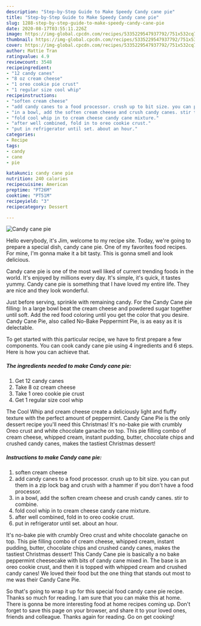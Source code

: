 ```yaml
---
description: "Step-by-Step Guide to Make Speedy Candy cane pie"
title: "Step-by-Step Guide to Make Speedy Candy cane pie"
slug: 1288-step-by-step-guide-to-make-speedy-candy-cane-pie
date: 2020-08-17T03:55:11.226Z
image: https://img-global.cpcdn.com/recipes/5335229547937792/751x532cq70/candy-cane-pie-recipe-main-photo.jpg
thumbnail: https://img-global.cpcdn.com/recipes/5335229547937792/751x532cq70/candy-cane-pie-recipe-main-photo.jpg
cover: https://img-global.cpcdn.com/recipes/5335229547937792/751x532cq70/candy-cane-pie-recipe-main-photo.jpg
author: Mattie Tran
ratingvalue: 4.9
reviewcount: 3548
recipeingredient:
- "12 candy canes"
- "8 oz cream cheese"
- "1 oreo cookie pie crust"
- "1 regular size cool whip"
recipeinstructions:
- "soften cream cheese"
- "add candy canes to a food processor. crush up to bit size. you can put them in a zip lock bag and crush with a hammer if you don&#39;t have a food processor."
- "in a bowl, add the soften cream cheese and crush candy canes. stir to combine."
- "fold cool whip in to cream cheese candy cane mixture."
- "after well combined, fold in to oreo cookie crust."
- "put in refrigerator until set. about an hour."
categories:
- Recipe
tags:
- candy
- cane
- pie

katakunci: candy cane pie 
nutrition: 240 calories
recipecuisine: American
preptime: "PT26M"
cooktime: "PT51M"
recipeyield: "3"
recipecategory: Dessert

---
```



![Candy cane pie](https://img-global.cpcdn.com/recipes/5335229547937792/751x532cq70/candy-cane-pie-recipe-main-photo.jpg)

Hello everybody, it's Jim, welcome to my recipe site. Today, we're going to prepare a special dish, candy cane pie. One of my favorites food recipes. For mine, I'm gonna make it a bit tasty. This is gonna smell and look delicious.

Candy cane pie is one of the most well liked of current trending foods in the world. It's enjoyed by millions every day. It's simple, it's quick, it tastes yummy. Candy cane pie is something that I have loved my entire life. They are nice and they look wonderful.

Just before serving, sprinkle with remaining candy. For the Candy Cane pie filling: In a large bowl beat the cream cheese and powdered sugar together until soft. Add the red food coloring until you get the color that you desire. Candy Cane Pie, also called No-Bake Peppermint Pie, is as easy as it is delectable.


To get started with this particular recipe, we have to first prepare a few components. You can cook candy cane pie using 4 ingredients and 6 steps. Here is how you can achieve that.

<!--inarticleads1-->

##### The ingredients needed to make Candy cane pie:

1. Get 12 candy canes
1. Take 8 oz cream cheese
1. Take 1 oreo cookie pie crust
1. Get 1 regular size cool whip


The Cool Whip and cream cheese create a deliciously light and fluffy texture with the perfect amount of peppermint. Candy Cane Pie is the only dessert recipe you&#39;ll need this Christmas! It&#39;s no-bake pie with crumbly Oreo crust and white chocolate ganache on top. This pie filling combo of cream cheese, whipped cream, instant pudding, butter, chocolate chips and crushed candy canes, makes the tastiest Christmas dessert! 

<!--inarticleads2-->

##### Instructions to make Candy cane pie:

1. soften cream cheese
1. add candy canes to a food processor. crush up to bit size. you can put them in a zip lock bag and crush with a hammer if you don&#39;t have a food processor.
1. in a bowl, add the soften cream cheese and crush candy canes. stir to combine.
1. fold cool whip in to cream cheese candy cane mixture.
1. after well combined, fold in to oreo cookie crust.
1. put in refrigerator until set. about an hour.


It&#39;s no-bake pie with crumbly Oreo crust and white chocolate ganache on top. This pie filling combo of cream cheese, whipped cream, instant pudding, butter, chocolate chips and crushed candy canes, makes the tastiest Christmas dessert! This Candy Cane pie is basically a no bake peppermint cheesecake with bits of candy cane mixed in. The base is an oreo cookie crust, and then it is topped with whipped cream and crushed candy canes! We loved their food but the one thing that stands out most to me was their Candy Cane Pie. 

So that's going to wrap it up for this special food candy cane pie recipe. Thanks so much for reading. I am sure that you can make this at home. There is gonna be more interesting food at home recipes coming up. Don't forget to save this page on your browser, and share it to your loved ones, friends and colleague. Thanks again for reading. Go on get cooking!

